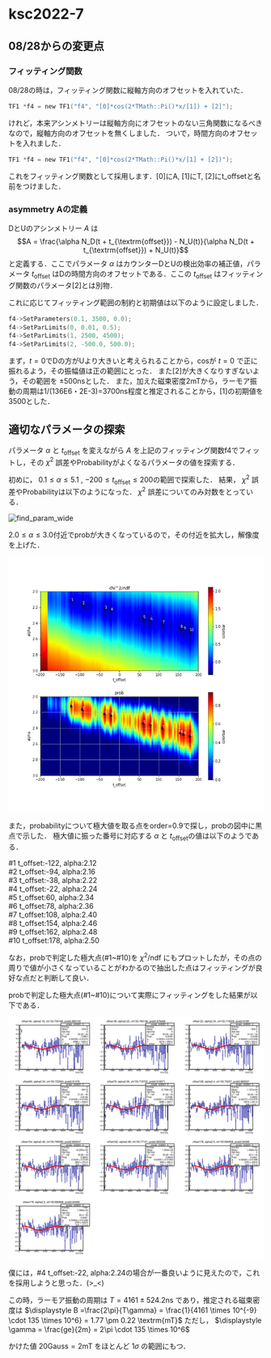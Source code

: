 # ksc2022-7

## 08/28からの変更点

### フィッティング関数

08/28の時は，フィッティング関数に縦軸方向のオフセットを入れていた．
```root:fitting1.C
TF1 *f4 = new TF1("f4", "[0]*cos(2*TMath::Pi()*x/[1]) + [2]");
```
けれど，本来アシンメトリーは縦軸方向にオフセットのない三角関数になるべきなので，縦軸方向のオフセットを無くしました．
ついで，時間方向のオフセットを入れました．



```root:fitting2.C
TF1 *f4 = new TF1("f4", "[0]*cos(2*TMath::Pi()*x/[1] + [2])");
```
これをフィッティング関数として採用します．[0]にA, [1]にT, [2]にt_offsetと名前をつけました．

### asymmetry Aの定義

DとUのアシンメトリー $A$ は
$$A = \frac{\alpha N_D(t + t_{\textrm{offset}}) - N_U(t)}{\alpha N_D(t + t_{\textrm{offset}}) + N_U(t)}$$
と定義する．ここでパラメータ $\alpha$ はカウンターDとUの検出効率の補正値，パラメータ $t_{\textrm{offset}}$ はDの時間方向のオフセットである．ここの $t_{\textrm{offset}}$ はフィッティング関数のパラメータ[2]とは別物．

これに応じてフィッティング範囲の制約と初期値は以下のように設定しました．
```root:fitting_params.C
f4->SetParameters(0.1, 3500, 0.0);
f4->SetParLimits(0, 0.01, 0.5);
f4->SetParLimits(1, 2500, 4500);
f4->SetParLimits(2, -500.0, 500.0);
```

まず，$t=0$でDの方がUより大きいと考えられることから，cosが $t=0$ で正に振れるよう，その振幅値は正の範囲にとった．
また[2]が大きくなりすぎないよう，その範囲を $\pm 500 \textrm{ns}$とした．
また，加えた磁束密度2mTから，ラーモア振動の周期は1/(136E6・2E-3)=3700ns程度と推定されることから，[1]の初期値を3500とした．



## 適切なパラメータの探索



パラメータ $\alpha$ と $t_{\textrm{offset}}$ を変えながら $A$ を上記のフィッティング関数f4でフィットし，その $\chi^2$ 誤差やProbabilityがよくなるパラメータの値を探索する．


初めに， $0.1 \leq \alpha \leq 5.1$ ,  $-200 \leq t_{\textrm{offset}} \leq 200$の範囲で探索した．
結果， $\chi^2$ 誤差やProbabilityは以下のようになった．
$\chi^2$ 誤差についてのみ対数をとっている．

![find_param_wide](find_param_wide5.png)

$2.0 \leq \alpha \leq 3.0$付近でprobが大きくなっているので，その付近を拡大し，解像度を上げた．


![find_param_small](2nd_range.png)

また，probabilityについて極大値を取る点をorder=0.9で探し，probの図中に黒点で示した．
極大値に振った番号に対応する $\alpha$ と $t_{\textrm{offset}}$の値は以下のようである．

#1  t_offset:-122, alpha:2.12  
#2  t_offset:-94, alpha:2.16  
#3  t_offset:-38, alpha:2.22  
#4  t_offset:-22, alpha:2.24  
#5  t_offset:60, alpha:2.34  
#6  t_offset:78, alpha:2.36  
#7  t_offset:108, alpha:2.40  
#8  t_offset:154, alpha:2.46  
#9  t_offset:162, alpha:2.48  
#10  t_offset:178, alpha:2.50  

なお，probで判定した極大点(#1~#10)を $\chi^2 / \textrm{ndf}$ にもプロットしたが，その点の周りで値が小さくなっていることがわかるので抽出した点はフィッティングが良好な点だと判断して良い．

probで判定した極大点(#1~#10)について実際にフィッティングをした結果が以下である．

![fitting_cands](asymmmetry_10candsd.svg)

僕には，#4  t_offset:-22, alpha:2.24の場合が一番良いように見えたので，これを採用しようと思った．(>_<)

この時，ラーモア振動の周期は $T = 4161 \pm 524.2 \textrm{ns}$ であり，推定される磁束密度は $\displaystyle B =\frac{2\pi}{T\gamma} = \frac{1}{4161 \times 10^{-9} \cdot 135 \times 10^6} = 1.77 \pm 0.22 \textrm{mT}$
ただし， $\displaystyle \gamma = \frac{ge}{2m} = 2\pi \cdot 135 \times 10^6$

かけた値 $20 \textrm{Gauss} = 2 \textrm{mT}$ をほとんど $1\sigma$ の範囲にもつ．

